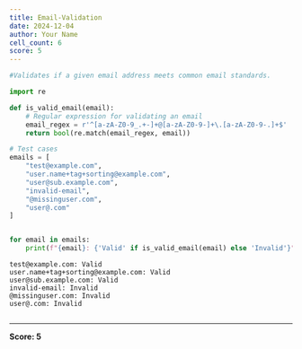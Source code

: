 ```yaml
---
title: Email-Validation
date: 2024-12-04
author: Your Name
cell_count: 6
score: 5
---
```


```python
#Validates if a given email address meets common email standards.
```


```python
import re


```


```python
def is_valid_email(email):
    # Regular expression for validating an email
    email_regex = r'^[a-zA-Z0-9_.+-]+@[a-zA-Z0-9-]+\.[a-zA-Z0-9-.]+$'
    return bool(re.match(email_regex, email))


```


```python
# Test cases
emails = [
    "test@example.com",
    "user.name+tag+sorting@example.com",
    "user@sub.example.com",
    "invalid-email",
    "@missinguser.com",
    "user@.com"
]



```


```python
for email in emails:
    print(f"{email}: {'Valid' if is_valid_email(email) else 'Invalid'}")
```

    test@example.com: Valid
    user.name+tag+sorting@example.com: Valid
    user@sub.example.com: Valid
    invalid-email: Invalid
    @missinguser.com: Invalid
    user@.com: Invalid



```python

```


---
**Score: 5**
